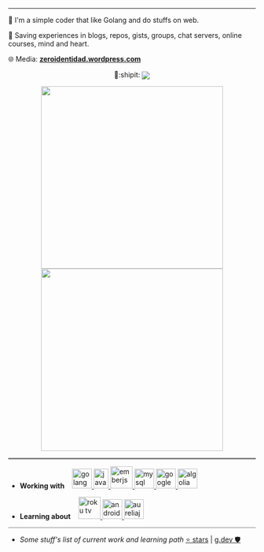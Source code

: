 <hr style="height:2px;border-width:0;color:gray;background-color:gray">

👀 I'm a simple coder that like Golang and do stuffs on web.

🔖 Saving experiences in blogs, repos, gists, groups, chat servers, online courses, mind and heart. 

🌐 Media: **[zeroidentidad.wordpress.com](https://zeroidentidad.wordpress.com)**

<p align="center">
  👋:shipit:
  <img align='center' src="https://visitor-badge.laobi.icu/badge?page_id=zeroidentidad.visitor-badge">
</p>

<p align="center">
  <img align="center" src="https://github-readme-stats.vercel.app/api?username=zeroidentidad&show_icons=true&theme=dark" width="370">
  <img align="center" src="https://github-readme-stats.vercel.app/api/top-langs/?username=zeroidentidad&layout=compact&theme=dark&langs_count=10&hide=css,scss,html,java,plpgsql,objective-c,less,typescript,ruby,starlark,vue,tsql,assembly,hack,python,makefile,perl,c,shell,batchfile,smarty,php,dockerfile,c%2B%2B" width="370"/>  
</p>

<hr style="height:3px;border-width:0;color:gray;background-color:gray">

- **Working with** &nbsp;&nbsp;
<a href="https://go.dev" target="_blank"> <img src="https://cdn.jsdelivr.net/gh/devicons/devicon/icons/go/go-original.svg" alt="golang" height="40"/> </a>
<a href="https://developer.mozilla.org/en-US/docs/Web/JavaScript" target="_blank"> <img src="https://cdn.jsdelivr.net/gh/devicons/devicon/icons/javascript/javascript-original.svg" alt="javascript" height="40" width="30"/> </a>
<a href="https://emberjs.com" target="_blank"> <img src="https://cdn.jsdelivr.net/gh/devicons/devicon/icons/ember/ember-original-wordmark.svg" alt="emberjs" height="45"/> </a>
<a href="https://mysql.com" target="_blank"> <img src="https://cdn.jsdelivr.net/gh/devicons/devicon/icons/mysql/mysql-original.svg" alt="mysql" height="40"/> </a>
<a href="https://cloud.google.com" target="_blank"> <img src="https://cdn.jsdelivr.net/gh/devicons/devicon/icons/googlecloud/googlecloud-original.svg" alt="google cloud" height="40"/> </a>
<a href="https://algolia.com" target="_blank"> <img src="https://fontawesomeicons.com/lib/svg/algolia.svg" alt="algolia" height="40"/> </a>

- **Learning about** &nbsp;&nbsp;
<a href="https://developer.roku.com" target="_blank"> <img src="https://cdn.cdnlogo.com/logos/r/32/roku.svg" alt="roku tv" height="45"/> </a>
<a href="https://developer.android.com" target="_blank"> <img src="https://cdn.jsdelivr.net/gh/devicons/devicon/icons/android/android-original-wordmark.svg" alt="android" height="40"/> </a>
<a href="https://aurelia.io" target="_blank"> <img src="https://aurelia.io/styles/images/aurelia-icon.svg" alt="aureliajs" height="40"/> </a>

<hr style="height:1px;border-width:0;color:gray;background-color:gray">

- *Some stuff's list of current work and learning path* [⭐️ stars](https://github.com/zeroidentidad?tab=stars) | [g.dev 🛡️](https://g.dev/zeroidentidad)

